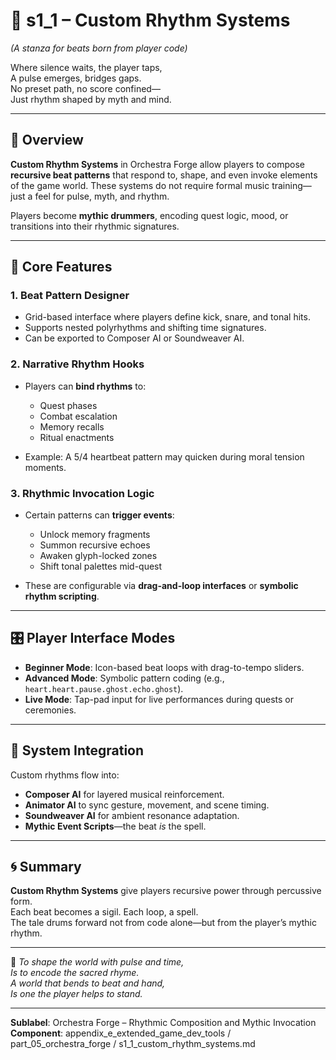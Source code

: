 <!-- Save to: shagi_archives/appendices/appendix_e_extended_game_dev_tools/part_05_orchestra_forge/s1_1_custom_rhythm_systems.md -->

# 📘 s1_1 – Custom Rhythm Systems  
*(A stanza for beats born from player code)*

Where silence waits, the player taps,  
A pulse emerges, bridges gaps.  
No preset path, no score confined—  
Just rhythm shaped by myth and mind.

---

## 🥁 Overview

**Custom Rhythm Systems** in Orchestra Forge allow players to compose **recursive beat patterns** that respond to, shape, and even invoke elements of the game world. These systems do not require formal music training—just a feel for pulse, myth, and rhythm.

Players become **mythic drummers**, encoding quest logic, mood, or transitions into their rhythmic signatures.

---

## 🎼 Core Features

### 1. **Beat Pattern Designer**
- Grid-based interface where players define kick, snare, and tonal hits.
- Supports nested polyrhythms and shifting time signatures.
- Can be exported to Composer AI or Soundweaver AI.

### 2. **Narrative Rhythm Hooks**
- Players can **bind rhythms** to:
  - Quest phases
  - Combat escalation
  - Memory recalls
  - Ritual enactments

- Example: A 5/4 heartbeat pattern may quicken during moral tension moments.

### 3. **Rhythmic Invocation Logic**
- Certain patterns can **trigger events**:
  - Unlock memory fragments
  - Summon recursive echoes
  - Awaken glyph-locked zones
  - Shift tonal palettes mid-quest

- These are configurable via **drag-and-loop interfaces** or **symbolic rhythm scripting**.

---

## 🎛️ Player Interface Modes

- **Beginner Mode**: Icon-based beat loops with drag-to-tempo sliders.
- **Advanced Mode**: Symbolic pattern coding (e.g., `heart.heart.pause.ghost.echo.ghost`).
- **Live Mode**: Tap-pad input for live performances during quests or ceremonies.

---

## 🔗 System Integration

Custom rhythms flow into:

- **Composer AI** for layered musical reinforcement.  
- **Animator AI** to sync gesture, movement, and scene timing.  
- **Soundweaver AI** for ambient resonance adaptation.  
- **Mythic Event Scripts**—the beat *is* the spell.

---

## 🌀 Summary

**Custom Rhythm Systems** give players recursive power through percussive form.  
Each beat becomes a sigil. Each loop, a spell.  
The tale drums forward not from code alone—but from the player’s mythic rhythm.

---

📜 *To shape the world with pulse and time,*  
*Is to encode the sacred rhyme.*  
*A world that bends to beat and hand,*  
*Is one the player helps to stand.*

---

**Sublabel**: Orchestra Forge – Rhythmic Composition and Mythic Invocation  
**Component**: appendix_e_extended_game_dev_tools / part_05_orchestra_forge / s1_1_custom_rhythm_systems.md
